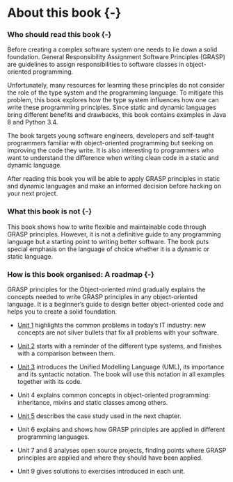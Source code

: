 # About this book {-}

### Who should read this book {-}

<p class="para"><span class="dropcaps">B</span>efore creating a complex software system one
needs to lie down a solid foundation. General Responsibility Assignment Software Principles
(GRASP) are guidelines to assign responsibilities to software classes in object-oriented
programming.</p>

Unfortunately, many resources for learning these principles do not consider the role of the
type system and the programming language. To mitigate this problem, this book explores how the
type system influences how one can write these programming principles. Since static and dynamic
languages bring different benefits and drawbacks, this book contains examples in Java 8 and
Python 3.4.

The book targets young software engineers, developers and self-taught programmers familiar with
object-oriented programming but seeking on improving the code they write. It is also
interesting to programmers who want to understand the difference when writing clean code in a
static and dynamic language.

After reading this book you will be able to apply GRASP principles in static and dynamic
languages and make an informed decision before hacking on your next project.

### What this book is not {-}

This book shows how to write flexible and maintainable code through GRASP principles.
However, it is not a definitive guide to any programming language but a starting point to
writing better software. The book puts special emphasis on the language of choice whether it is
a dynamic or static language.

### How is this book organised: A roadmap {-}

GRASP principles for the Object-oriented mind gradually explains the concepts needed to write
GRASP principles in any object-oriented language. It is a beginner’s guide to design better
object-oriented code and helps you to create a solid foundation.

* [Unit 1](WEB/grasp-principles/introduction/)
highlights the common problems in today’s IT industry: new concepts are not
silver bullets that fix all problems with your software.

* [Unit 2](WEB/grasp-principles/type-systems/)
starts with a reminder of the different type systems, and finishes with
a comparison between them.

* [Unit 3](WEB/grasp-principles/recap/) introduces the Unified Modelling Language (UML),
its importance and its syntactic notation. The book will use this notation in all examples
together with its code.

* Unit 4 explains common concepts in object-oriented programming: inheritance, mixins and static classes among others.

* [Unit 5](WEB/grasp-principles/case-study/) describes the case study used in the next chapter.

* Unit 6 explains and shows how GRASP principles are applied in different programming languages.

* Unit 7 and 8 analyses open source projects, finding points where GRASP principles are applied and where they should have been applied.

* Unit 9 gives solutions to exercises introduced in each unit.
